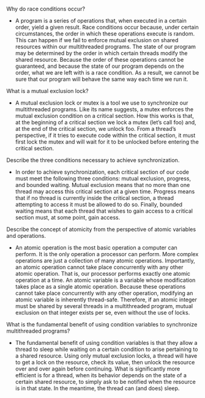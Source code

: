 Why do race conditions occur?

- A program is a series of operations that, when executed in a certain order, yield a given result. Race conditions occur because, under certain circumstances, the order in which these operations execute is random. This can happen if we fail to enforce mutual exclusion on shared resources within our multithreaded programs. The state of our program may be determined by the order in which certain threads modify the shared resource. Because the order of these operations cannot be guaranteed, and because the state of our program depends on the order, what we are left with is a race condition. As a result, we cannot be sure that our program will behave the same way each time we run it.

What is a mutual exclusion lock?

- A mutual exclusion lock or mutex is a tool we use to synchronize our multithreaded programs. Like its name suggests, a mutex enforces the mutual exclusion condition on a critical section. How this works is that, at the beginning of a critical section we lock a mutex (let’s call foo) and, at the end of the critical section, we unlock foo. From a thread’s perspective, if it tries to execute code within the critical section, it must first lock the mutex and will wait for it to be unlocked before entering the critical section.

Describe the three conditions necessary to achieve synchronization.

- In order to achieve synchronization, each critical section of our code must meet the following three conditions: mutual exclusion, progress, and bounded waiting. Mutual exclusion means that no more than one thread may access this critical section at a given time. Progress means that if no thread is currently inside the critical section, a thread attempting to access it must be allowed to do so. Finally, bounded waiting means that each thread that wishes to gain access to a critical section must, at some point, gain access.

Describe the concept of atomicity from the perspective of atomic variables and operations.

- An atomic operation is the most basic operation a computer can perform. It is the only operation a processor can perform. More complex operations are just a collection of many atomic operations. Importantly, an atomic operation cannot take place concurrently with any other atomic operation. That is, our processor performs exactly one atomic operation at a time. An atomic variable is a variable whose modification takes place as a single atomic operation. Because these operations cannot take place concurrently with any other operation, modifying an atomic variable is inherently thread-safe. Therefore, if an atomic integer must be shared by several threads in a multithreaded program, mutual exclusion on that integer exists per se, even without the use of locks.

What is the fundamental benefit of using condition variables to synchronize multithreaded programs?

- The fundamental benefit of using condition variables is that they allow a thread to sleep while waiting on a certain condition to arise pertaining to a shared resource. Using only mutual exclusion locks, a thread will have to get a lock on the resource, check its value, then unlock the resource over and over again before continuing. What is significantly more efficient is for a thread, when its behavior depends on the state of a certain shared resource, to simply ask to be notified when the resource is in that state. In the meantime, the thread can (and does) sleep.
